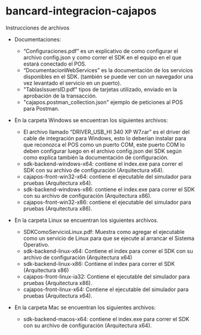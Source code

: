 # bancard-integracion-cajapos

Instrucciones de archivos

- Documentaciones:
	- “Configuraciones.pdf” es un explicativo de como configurar el archivo config.json y como correr el SDK en el equipo en el que estará conectado el POS.
	- “DocumentacionWebServices” es la documentación de los servicios disponibles en el SDK. (también se puede ver con un navegador una vez levantado el servicio en un puerto).
	- "TablasIssuersID.pdf" tipos de tarjetas utilizado, enviado en la aprobación de la transacción.
	- "cajapos.postman_collection.json" ejemplo de peticiones al POS para Postman.

- En la carpeta Windows se encuentran los siguientes archivos:
	- El archivo llamado “DRIVER_USB_HI 340 XP W7.rar” es el driver del cable de integración para Windows, esto lo deberían instalar para que reconozca el POS como un puerto COM, este puerto COM lo deben configurar luego en el archivo config.json del SDK según como explica también la documentación de configuración.
	- sdk-backend-windows-x64: contiene el index.exe para correr el SDK con su archivo de configuración (Arquitectura x64).
	- cajapos-front-win32-x64: contiene el ejecutable del simulador para pruebas (Arquitectura x64).
	- sdk-backend-windows-x86: contiene el index.exe para correr el SDK con su archivo de configuración (Arquitectura x86).
	- cajapos-front-win32-x86: contiene el ejecutable del simulador para pruebas (Arquitectura x86).
	
- En la carpeta Linux se encuentran los siguientes archivos.
	- SDKComoServicioLinux.pdf: Muestra como agregar el ejecutable como un servicio de Linux para que se ejecute al arrancar el Sistema Operativo.
	- sdk-backend-linux-x64: Contiene el index para correr el SDK con su archivo de configuración (Arquitectura x64)
	- sdk-backend-linux-x86: Contiene el index para correr el SDK (Arquitectura x86)
	- cajapos-front-linux-ia32: Contiene el ejecutable del simulador para pruebas (Arquitectura x86).
	- cajapos-front-linux-x64: Contiene el ejecutable del simulador para pruebas (Arquitectura x64).

- En la carpeta Mac se encuentran los siguientes archivos:
	- sdk-backend-macos-x64: contiene el index.exe para correr el SDK con su archivo de configuración (Arquitectura x64).

